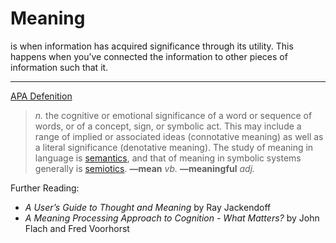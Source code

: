 # Meaning
is when information has acquired significance through its utility. This happens when you’ve connected the information to other pieces of information such that it. 

---

[APA Defenition](https://dictionary.apa.org/meaning)

> _n._ the cognitive or emotional significance of a word or sequence of words, or of a concept, sign, or symbolic act. This may include a range of implied or associated ideas (connotative meaning) as well as a literal significance (denotative meaning). The study of meaning in language is [semantics](https://dictionary.apa.org/semantics), and that of meaning in symbolic systems generally is [semiotics](https://dictionary.apa.org/semiotics). **—mean** _vb._ **—meaningful** _adj._

Further Reading:

- _A User’s Guide to Thought and Meaning_ by Ray Jackendoff
- _A Meaning Processing Approach to Cognition - What Matters?_ by John Flach and Fred Voorhorst